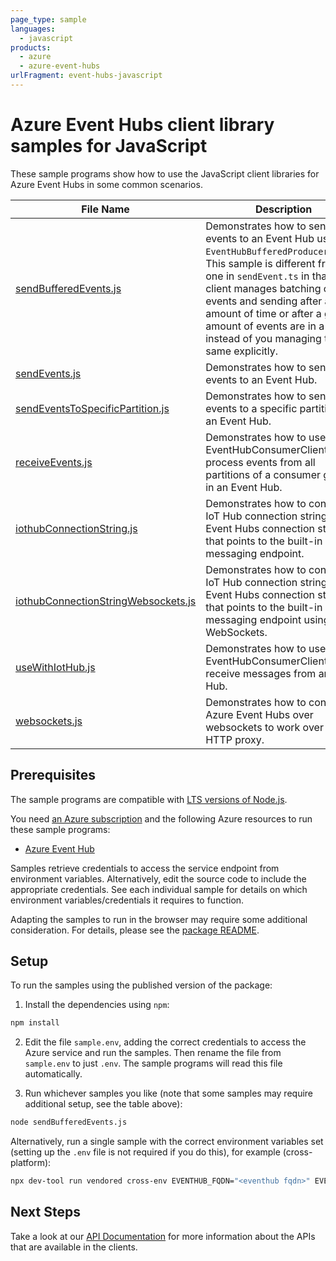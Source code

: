 ```yaml
---
page_type: sample
languages:
  - javascript
products:
  - azure
  - azure-event-hubs
urlFragment: event-hubs-javascript
---
```


# Azure Event Hubs client library samples for JavaScript

These sample programs show how to use the JavaScript client libraries for Azure Event Hubs in some common scenarios.

| **File Name**                                                           | **Description**                                                                                                                                                                                                                                                                                                                          |
| ----------------------------------------------------------------------- | ---------------------------------------------------------------------------------------------------------------------------------------------------------------------------------------------------------------------------------------------------------------------------------------------------------------------------------------- |
| [sendBufferedEvents.js][sendbufferedevents]                             | Demonstrates how to send events to an Event Hub using the `EventHubBufferedProducerClient`. This sample is different from the one in `sendEvent.ts` in that the client manages batching of events and sending after a given amount of time or after a given amount of events are in a batch instead of you managing the same explicitly. |
| [sendEvents.js][sendevents]                                             | Demonstrates how to send events to an Event Hub.                                                                                                                                                                                                                                                                                         |
| [sendEventsToSpecificPartition.js][sendeventstospecificpartition]       | Demonstrates how to send events to a specific partition in an Event Hub.                                                                                                                                                                                                                                                                 |
| [receiveEvents.js][receiveevents]                                       | Demonstrates how to use the EventHubConsumerClient to process events from all partitions of a consumer group in an Event Hub.                                                                                                                                                                                                            |
| [iothubConnectionString.js][iothubconnectionstring]                     | Demonstrates how to convert an IoT Hub connection string to an Event Hubs connection string that points to the built-in messaging endpoint.                                                                                                                                                                                              |
| [iothubConnectionStringWebsockets.js][iothubconnectionstringwebsockets] | Demonstrates how to convert an IoT Hub connection string to an Event Hubs connection string that points to the built-in messaging endpoint using WebSockets.                                                                                                                                                                             |
| [useWithIotHub.js][usewithiothub]                                       | Demonstrates how to use the EventHubConsumerClient to receive messages from an IoT Hub.                                                                                                                                                                                                                                                  |
| [websockets.js][websockets]                                             | Demonstrates how to connect to Azure Event Hubs over websockets to work over an HTTP proxy.                                                                                                                                                                                                                                              |

## Prerequisites

The sample programs are compatible with [LTS versions of Node.js](https://github.com/nodejs/release#release-schedule).

You need [an Azure subscription][freesub] and the following Azure resources to run these sample programs:

- [Azure Event Hub][createinstance_azureeventhub]

Samples retrieve credentials to access the service endpoint from environment variables. Alternatively, edit the source code to include the appropriate credentials. See each individual sample for details on which environment variables/credentials it requires to function.

Adapting the samples to run in the browser may require some additional consideration. For details, please see the [package README][package].

## Setup

To run the samples using the published version of the package:

1. Install the dependencies using `npm`:

```bash
npm install
```

2. Edit the file `sample.env`, adding the correct credentials to access the Azure service and run the samples. Then rename the file from `sample.env` to just `.env`. The sample programs will read this file automatically.

3. Run whichever samples you like (note that some samples may require additional setup, see the table above):

```bash
node sendBufferedEvents.js
```

Alternatively, run a single sample with the correct environment variables set (setting up the `.env` file is not required if you do this), for example (cross-platform):

```bash
npx dev-tool run vendored cross-env EVENTHUB_FQDN="<eventhub fqdn>" EVENTHUB_NAME="<eventhub name>" node sendBufferedEvents.js
```

## Next Steps

Take a look at our [API Documentation][apiref] for more information about the APIs that are available in the clients.

[sendbufferedevents]: https://github.com/Azure/azure-sdk-for-js/blob/main/sdk/eventhub/event-hubs/samples/v5/javascript/sendBufferedEvents.js
[sendevents]: https://github.com/Azure/azure-sdk-for-js/blob/main/sdk/eventhub/event-hubs/samples/v5/javascript/sendEvents.js
[sendeventstospecificpartition]: https://github.com/Azure/azure-sdk-for-js/blob/main/sdk/eventhub/event-hubs/samples/v5/javascript/sendEventsToSpecificPartition.js
[receiveevents]: https://github.com/Azure/azure-sdk-for-js/blob/main/sdk/eventhub/event-hubs/samples/v5/javascript/receiveEvents.js
[iothubconnectionstring]: https://github.com/Azure/azure-sdk-for-js/blob/main/sdk/eventhub/event-hubs/samples/v5/javascript/iothubConnectionString.js
[iothubconnectionstringwebsockets]: https://github.com/Azure/azure-sdk-for-js/blob/main/sdk/eventhub/event-hubs/samples/v5/javascript/iothubConnectionStringWebsockets.js
[usewithiothub]: https://github.com/Azure/azure-sdk-for-js/blob/main/sdk/eventhub/event-hubs/samples/v5/javascript/useWithIotHub.js
[websockets]: https://github.com/Azure/azure-sdk-for-js/blob/main/sdk/eventhub/event-hubs/samples/v5/javascript/websockets.js
[apiref]: https://docs.microsoft.com/javascript/api/@azure/event-hubs
[freesub]: https://azure.microsoft.com/free/
[createinstance_azureeventhub]: https://docs.microsoft.com/azure/event-hubs/event-hubs-create
[package]: https://github.com/Azure/azure-sdk-for-js/tree/main/sdk/eventhub/event-hubs/README.md
